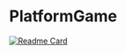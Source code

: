 # PlatformGame
[![Readme Card](https://github-readme-stats.vercel.app/api/pin/?username=edaagunes&repo=PlatformGame)](https://github.com/edaagunes/PlatformGame)
